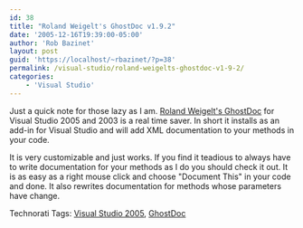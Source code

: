 ```yaml
---
id: 38
title: "Roland Weigelt's GhostDoc v1.9.2"
date: '2005-12-16T19:39:00-05:00'
author: 'Rob Bazinet'
layout: post
guid: 'https://localhost/~rbazinet/?p=38'
permalink: /visual-studio/roland-weigelts-ghostdoc-v1-9-2/
categories:
    - 'Visual Studio'
---
```

Just a quick note for those lazy as I am. [Roland Weigelt's GhostDoc](https://www.roland-weigelt.de/ghostdoc/) for Visual Studio 2005 and 2003 is a real time saver. In short it installs as an add-in for Visual Studio and will add XML documentation to your methods in your code.

It is very customizable and just works. If you find it teadious to always have to write documentation for your methods as I do you should check it out. It is as easy as a right mouse click and choose "Document This" in your code and done. It also rewrites documentation for methods whose parameters have change.

Technorati Tags: [Visual Studio 2005](https://technorati.com/tag/Visual%20Studio%202005), [GhostDoc](https://technorati.com/tag/GhostDoc)